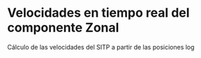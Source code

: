# Velocidades en tiempo real del componente Zonal

Cálculo de las velocidades del SITP a partir de las posiciones log
